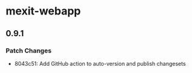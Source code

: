 # mexit-webapp

## 0.9.1

### Patch Changes

- 8043c51: Add GitHub action to auto-version and publish changesets
